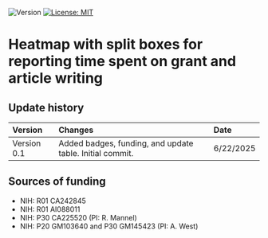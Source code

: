 ![Version](https://img.shields.io/static/v1?label=writing-time-splitbox-heatmap&message=0.1&color=brightcolor)
[![License: MIT](https://img.shields.io/badge/License-MIT-blue.svg)](https://opensource.org/licenses/MIT)


# Heatmap with split boxes for reporting time spent on grant and article writing


## Update history

|Version      | Changes                                                                                                                                                                         | Date                 |
|:-----------|:------------------------------------------------------------------------------------------------------------------------------------------|:--------------------|
| Version 0.1 |   Added badges, funding, and update table.  Initial commit.                                                                                                                | 6/22/2025  |

## Sources of funding

- NIH: R01 CA242845
- NIH: R01 AI088011
- NIH: P30 CA225520 (PI: R. Mannel)
- NIH: P20 GM103640 and P30 GM145423 (PI: A. West)
